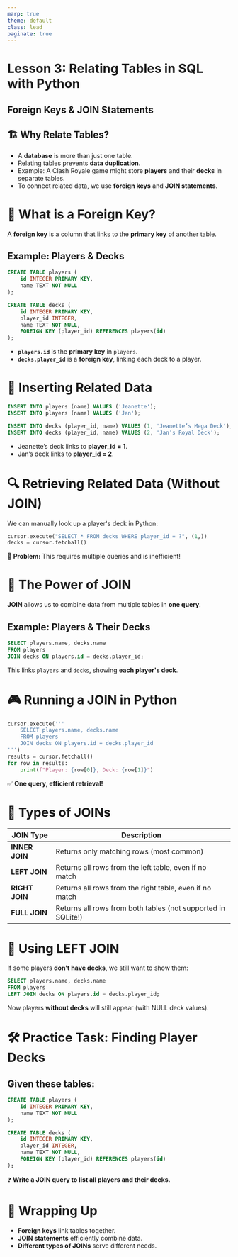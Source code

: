 ```yaml
---
marp: true
theme: default
class: lead
paginate: true
---
```


<!-- headingDivider: 1 -->
<!-- backgroundColor: black -->
<!-- class: invert -->

# Lesson 3: Relating Tables in SQL with Python
## Foreign Keys & JOIN Statements

## 🏗 Why Relate Tables?
- A **database** is more than just one table.
- Relating tables prevents **data duplication**.
- Example: A Clash Royale game might store **players** and their **decks** in separate tables.
- To connect related data, we use **foreign keys** and **JOIN statements**.

# 🔗 What is a Foreign Key?
A **foreign key** is a column that links to the **primary key** of another table.

## Example: Players & Decks
```sql
CREATE TABLE players (
    id INTEGER PRIMARY KEY,
    name TEXT NOT NULL
);

CREATE TABLE decks (
    id INTEGER PRIMARY KEY,
    player_id INTEGER,
    name TEXT NOT NULL,
    FOREIGN KEY (player_id) REFERENCES players(id)
);
```
- **`players.id`** is the **primary key** in `players`.
- **`decks.player_id`** is a **foreign key**, linking each deck to a player.

# 🎴 Inserting Related Data
```sql
INSERT INTO players (name) VALUES ('Jeanette');
INSERT INTO players (name) VALUES ('Jan');

INSERT INTO decks (player_id, name) VALUES (1, 'Jeanette’s Mega Deck');
INSERT INTO decks (player_id, name) VALUES (2, 'Jan’s Royal Deck');
```
- Jeanette’s deck links to **player_id = 1**.
- Jan’s deck links to **player_id = 2**.

# 🔍 Retrieving Related Data (Without JOIN)
We can manually look up a player's deck in Python:
```python
cursor.execute("SELECT * FROM decks WHERE player_id = ?", (1,))
decks = cursor.fetchall()
```
🚨 **Problem:** This requires multiple queries and is inefficient!

# 🔄 The Power of JOIN
**JOIN** allows us to combine data from multiple tables in **one query**.

## Example: Players & Their Decks
```sql
SELECT players.name, decks.name
FROM players
JOIN decks ON players.id = decks.player_id;
```
This links `players` and `decks`, showing **each player's deck**.

# 🎮 Running a JOIN in Python
```python
cursor.execute('''
    SELECT players.name, decks.name 
    FROM players
    JOIN decks ON players.id = decks.player_id
''')
results = cursor.fetchall()
for row in results:
    print(f"Player: {row[0]}, Deck: {row[1]}")
```
✅ **One query, efficient retrieval!**

# 🔄 Types of JOINs

| JOIN Type | Description |
|-----------|-------------|
| **INNER JOIN** | Returns only matching rows (most common) |
| **LEFT JOIN**  | Returns all rows from the left table, even if no match |
| **RIGHT JOIN** | Returns all rows from the right table, even if no match |
| **FULL JOIN**  | Returns all rows from both tables (not supported in SQLite!) |

# 🔄 Using LEFT JOIN
If some players **don’t have decks**, we still want to show them:
```sql
SELECT players.name, decks.name
FROM players
LEFT JOIN decks ON players.id = decks.player_id;
```
Now players **without decks** will still appear (with NULL deck values).

# 🛠 Practice Task: Finding Player Decks
## Given these tables:
```sql
CREATE TABLE players (
    id INTEGER PRIMARY KEY,
    name TEXT NOT NULL
);

CREATE TABLE decks (
    id INTEGER PRIMARY KEY,
    player_id INTEGER,
    name TEXT NOT NULL,
    FOREIGN KEY (player_id) REFERENCES players(id)
);
```
❓ **Write a JOIN query to list all players and their decks.**

# 🚀 Wrapping Up
- **Foreign keys** link tables together.
- **JOIN statements** efficiently combine data.
- **Different types of JOINs** serve different needs.
